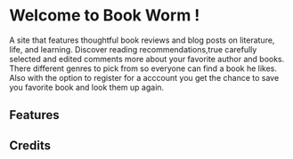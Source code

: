 # Welcome to Book Worm !

A site that features thoughtful book reviews and blog posts on literature, life, and learning. Discover reading recommendations,true carefully selected and edited comments more about your favorite author and books. There  different genres to pick from so everyone can find a book he likes. Also with the option to register for a acccount you get the chance to save you favorite book and look them up again.

## Features

## 

## Credits
